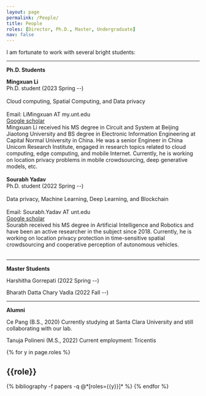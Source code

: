 ```yaml
---
layout: page
permalink: /People/
title: People
roles: [Director, Ph.D., Master, Undergraduate]
nav: false
---
```


I am fortunate to work with several bright students:

-----------------------
**Ph.D. Students**

<div class="row justify-content-md-center">
    <div class="col-sm-3">
        <img class="img-fluid rounded z-depth-1" src="{{ '/assets/img/people/Mingxuan.jpg' | relative_url }}" alt="" title="Mingxuan Li"/>
    </div>
    <div class="col-sm-4">
        <b>Mingxuan Li</b> <br>
        Ph.D. student (2023 Spring --) <br><br>
        Cloud computing, Spatial Computing, and Data privacy<br><br>
        Email: LiMingxuan AT my.unt.edu <br>
        <a href="https://scholar.google.com/citations?user=3cG4lEEAAAAJ&hl=zh-CN&authuser=2">Google scholar</a>
    </div>
    <div class="col-sm-5">
        Mingxuan Li received his MS degree in Circuit and System at Beijing Jiaotong University and BS degree in Electronic Information Engineering at Capital Normal University in China. He was a senior Engineer in China Unicom Research Institute, engaged in research topics related to cloud computing, edge computing, and mobile Internet. Currently, he is working on location privacy problems in mobile crowdsourcing, deep generative models, etc.  
    </div>   
</div>  

<br>

<div class="row justify-content-md-center">
    <div class="col-sm-3">
        <img class="img-fluid rounded z-depth-1" src="{{ '/assets/img/people/Sourabh.png' | relative_url }}" alt="" title="Sourabh Yadav"/>
    </div>
    <div class="col-sm-4">
        <b>Sourabh Yadav</b> <br>
        Ph.D. student (2022 Spring --) <br><br>
        Data privacy, Machine Learning, Deep Learning, and Blockchain <br><br>
        Email: Sourabh.Yadav AT unt.edu <br>
        <a href="https://scholar.google.com/citations?user=Luc18E4AAAAJ&hl=en">Google scholar</a>
    </div>
    <div class="col-sm-5">
        Sourabh received his MS degree in Artificial Intelligence and Robotics and have been an active researcher in the subject since 2018. Currently, he is working on location privacy protection in time-sensitive spatial crowdsourcing and cooperative perception of autonomous vehicles.  
    </div>  
</div>  




<br clear="left"/>


-----------------------
**Master Students**

Harshitha Gorrepati (2022 Spring --) 

Bharath Datta Chary Vadla (2022 Fall --)


-----------------------
**Alumni**

Ce Pang (B.S., 2020) Currently studying at Santa Clara University and still collaborating with our lab. 

Tanuja Polineni (M.S., 2022) Current employment: Tricentis

<div class="people">

{% for y in page.roles %}
  <h2 class="roles">{{role}}</h2>
  {% bibliography -f papers -q @*[roles={{y}}]* %}
{% endfor %}

</div>

